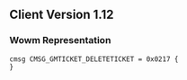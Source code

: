 ## Client Version 1.12

### Wowm Representation
```rust,ignore
cmsg CMSG_GMTICKET_DELETETICKET = 0x0217 {
}

```
